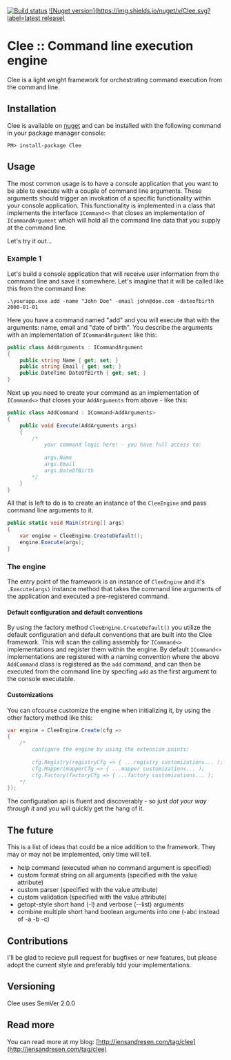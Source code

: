 [![Build status](https://ci.appveyor.com/api/projects/status/7jr4rlw130txdvnx?svg=true)](https://ci.appveyor.com/project/jensandresen/clee)
[![Nuget version](https://img.shields.io/nuget/v/Clee.svg?label=latest release)](https://www.nuget.org/packages/clee)

# Clee :: Command line execution engine
Clee is a light weight framework for orchestrating command execution from the command line.


## Installation
Clee is available on [nuget](http://nuget.org/packages/clee) and can be installed with the following command in your package manager console:

````
PM> install-package Clee
````

## Usage
The most common usage is to have a console application that you want to be able to execute with a couple of command line arguments. These arguments should trigger an invokation of a specific functionality within your console application. This functionality is implemented in a class that implements the interface `ICommand<>` that closes an implementation of `ICommandArgument` which will hold all the command line data that you supply at the command line.

Let's try it out...

### Example 1
Let's build a console application that will receive user information from the command line and save it somewhere. Let's imagine that it will be called like this from the command line:

````
.\yourapp.exe add -name "John Doe" -email john@doe.com -dateofbirth 2000-01-01
````

Here you have a command named "add" and you will execute that with the arguments: name, email and "date of birth". You describe the arguments with an implementation of `ICommandArgument` like this:

````csharp
public class AddArguments : ICommandArgument
{
    public string Name { get; set; }
    public string Email { get; set; }
    public DateTime DateOfBirth { get; set; }
}
````

Next up you need to create your command as an implementation of `ICommand<>` that closes your `AddArguments` from above - like this:

````csharp
public class AddCommand : ICommand<AddArguments>
{
    public void Execute(AddArguments args)
    {
        /*
            your command logic here! - you have full access to:             
            
            args.Name
            args.Email
            args.DateOfBirth
        */
    }
}
````
All that is left to do is to create an instance of the `CleeEngine` and pass command line arguments to it. 

````csharp
public static void Main(string[] args)
{
    var engine = CleeEngine.CreateDefault();
    engine.Execute(args);
}
````

### The engine
The entry point of the framework is an instance of `CleeEngine` and it's `.Execute(args)` instance method that takes the command line arguments of the application and executed a pre-registered command.

#### Default configuration and default conventions
By using the factory method `CleeEngine.CreateDefault()` you utilize the default configuration and default conventions that are built into the Clee framework. This will scan the calling assembly for `ICommand<>` implementations and register them within the engine. By default `ICommand<>` implementations are registered with a naming convention where the above `AddCommand` class is registered as the `add` command, and can then be executed from the command line by specifing `add` as the first argument to the console executable.

#### Customizations
You can ofcourse customize the engine when initializing it, by using the other factory method like this:

````csharp
var engine = CleeEngine.Create(cfg => 
{
    /* 
        configure the engine by using the extension points:
        
        cfg.Registry(registryCfg => { ...registry customizations... );
        cfg.Mapper(mapperCfg => { ...mapper customizations... );
        cfg.Factory(factoryCfg => { ...factory customizations... );
    */
});
````

The configuration api is fluent and discoverably - so just _dot your way through it_ and you will quickly get the hang of it.

## The future
This is a list of ideas that could be a nice addition to the framework. They may or may not be implemented, only time will tell.

* help command (executed when no command argument is specified)
* custom format string on all arguments (specified with the value attribute)
* custom parser (specified with the value attribute)
* custom validation (specified with the value attribute)
* getopt-style short hand (-l) and verbose (--list) arguments
* combine multiple short hand boolean arguments into one (-abc instead of -a -b -c)

## Contributions
I'll be glad to recieve pull request for bugfixes or new features, but please adopt the current style and preferably tdd your implementations.

## Versioning
Clee uses SemVer 2.0.0

## Read more
You can read more at my blog: [http://jensandresen.com/tag/clee](http://jensandresen.com/tag/clee)
